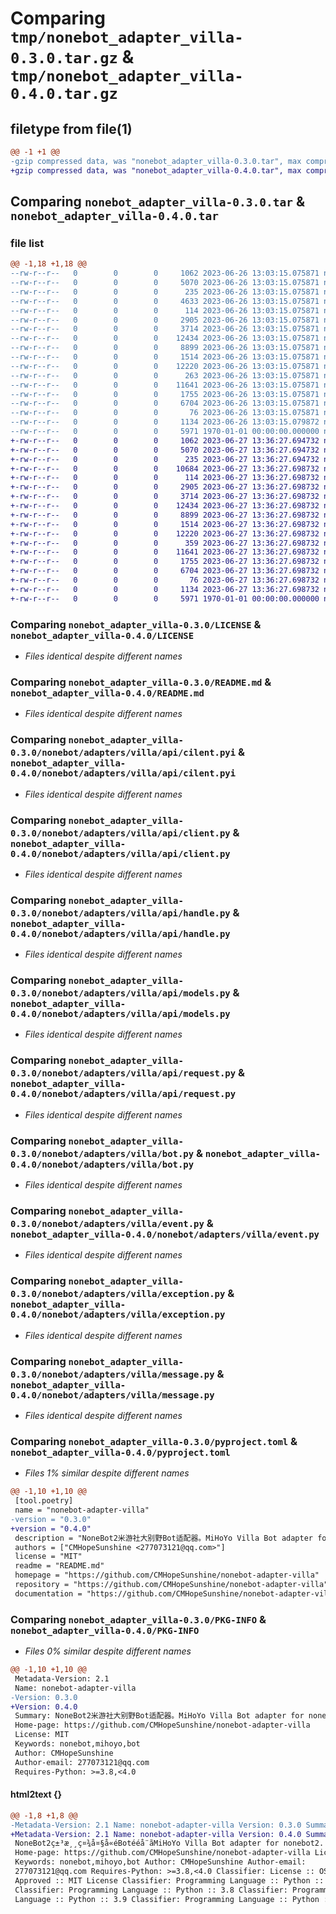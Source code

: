 # Comparing `tmp/nonebot_adapter_villa-0.3.0.tar.gz` & `tmp/nonebot_adapter_villa-0.4.0.tar.gz`

## filetype from file(1)

```diff
@@ -1 +1 @@
-gzip compressed data, was "nonebot_adapter_villa-0.3.0.tar", max compression
+gzip compressed data, was "nonebot_adapter_villa-0.4.0.tar", max compression
```

## Comparing `nonebot_adapter_villa-0.3.0.tar` & `nonebot_adapter_villa-0.4.0.tar`

### file list

```diff
@@ -1,18 +1,18 @@
--rw-r--r--   0        0        0     1062 2023-06-26 13:03:15.075871 nonebot_adapter_villa-0.3.0/LICENSE
--rw-r--r--   0        0        0     5070 2023-06-26 13:03:15.075871 nonebot_adapter_villa-0.3.0/README.md
--rw-r--r--   0        0        0      235 2023-06-26 13:03:15.075871 nonebot_adapter_villa-0.3.0/nonebot/adapters/villa/__init__.py
--rw-r--r--   0        0        0     4633 2023-06-26 13:03:15.075871 nonebot_adapter_villa-0.3.0/nonebot/adapters/villa/adapter.py
--rw-r--r--   0        0        0      114 2023-06-26 13:03:15.075871 nonebot_adapter_villa-0.3.0/nonebot/adapters/villa/api/__init__.py
--rw-r--r--   0        0        0     2905 2023-06-26 13:03:15.075871 nonebot_adapter_villa-0.3.0/nonebot/adapters/villa/api/cilent.pyi
--rw-r--r--   0        0        0     3714 2023-06-26 13:03:15.075871 nonebot_adapter_villa-0.3.0/nonebot/adapters/villa/api/client.py
--rw-r--r--   0        0        0    12434 2023-06-26 13:03:15.075871 nonebot_adapter_villa-0.3.0/nonebot/adapters/villa/api/handle.py
--rw-r--r--   0        0        0     8899 2023-06-26 13:03:15.075871 nonebot_adapter_villa-0.3.0/nonebot/adapters/villa/api/models.py
--rw-r--r--   0        0        0     1514 2023-06-26 13:03:15.075871 nonebot_adapter_villa-0.3.0/nonebot/adapters/villa/api/request.py
--rw-r--r--   0        0        0    12220 2023-06-26 13:03:15.075871 nonebot_adapter_villa-0.3.0/nonebot/adapters/villa/bot.py
--rw-r--r--   0        0        0      263 2023-06-26 13:03:15.075871 nonebot_adapter_villa-0.3.0/nonebot/adapters/villa/config.py
--rw-r--r--   0        0        0    11641 2023-06-26 13:03:15.075871 nonebot_adapter_villa-0.3.0/nonebot/adapters/villa/event.py
--rw-r--r--   0        0        0     1755 2023-06-26 13:03:15.075871 nonebot_adapter_villa-0.3.0/nonebot/adapters/villa/exception.py
--rw-r--r--   0        0        0     6704 2023-06-26 13:03:15.075871 nonebot_adapter_villa-0.3.0/nonebot/adapters/villa/message.py
--rw-r--r--   0        0        0       76 2023-06-26 13:03:15.075871 nonebot_adapter_villa-0.3.0/nonebot/adapters/villa/utils.py
--rw-r--r--   0        0        0     1134 2023-06-26 13:03:15.079872 nonebot_adapter_villa-0.3.0/pyproject.toml
--rw-r--r--   0        0        0     5971 1970-01-01 00:00:00.000000 nonebot_adapter_villa-0.3.0/PKG-INFO
+-rw-r--r--   0        0        0     1062 2023-06-27 13:36:27.694732 nonebot_adapter_villa-0.4.0/LICENSE
+-rw-r--r--   0        0        0     5070 2023-06-27 13:36:27.694732 nonebot_adapter_villa-0.4.0/README.md
+-rw-r--r--   0        0        0      235 2023-06-27 13:36:27.694732 nonebot_adapter_villa-0.4.0/nonebot/adapters/villa/__init__.py
+-rw-r--r--   0        0        0    10684 2023-06-27 13:36:27.698732 nonebot_adapter_villa-0.4.0/nonebot/adapters/villa/adapter.py
+-rw-r--r--   0        0        0      114 2023-06-27 13:36:27.698732 nonebot_adapter_villa-0.4.0/nonebot/adapters/villa/api/__init__.py
+-rw-r--r--   0        0        0     2905 2023-06-27 13:36:27.698732 nonebot_adapter_villa-0.4.0/nonebot/adapters/villa/api/cilent.pyi
+-rw-r--r--   0        0        0     3714 2023-06-27 13:36:27.698732 nonebot_adapter_villa-0.4.0/nonebot/adapters/villa/api/client.py
+-rw-r--r--   0        0        0    12434 2023-06-27 13:36:27.698732 nonebot_adapter_villa-0.4.0/nonebot/adapters/villa/api/handle.py
+-rw-r--r--   0        0        0     8899 2023-06-27 13:36:27.698732 nonebot_adapter_villa-0.4.0/nonebot/adapters/villa/api/models.py
+-rw-r--r--   0        0        0     1514 2023-06-27 13:36:27.698732 nonebot_adapter_villa-0.4.0/nonebot/adapters/villa/api/request.py
+-rw-r--r--   0        0        0    12220 2023-06-27 13:36:27.698732 nonebot_adapter_villa-0.4.0/nonebot/adapters/villa/bot.py
+-rw-r--r--   0        0        0      359 2023-06-27 13:36:27.698732 nonebot_adapter_villa-0.4.0/nonebot/adapters/villa/config.py
+-rw-r--r--   0        0        0    11641 2023-06-27 13:36:27.698732 nonebot_adapter_villa-0.4.0/nonebot/adapters/villa/event.py
+-rw-r--r--   0        0        0     1755 2023-06-27 13:36:27.698732 nonebot_adapter_villa-0.4.0/nonebot/adapters/villa/exception.py
+-rw-r--r--   0        0        0     6704 2023-06-27 13:36:27.698732 nonebot_adapter_villa-0.4.0/nonebot/adapters/villa/message.py
+-rw-r--r--   0        0        0       76 2023-06-27 13:36:27.698732 nonebot_adapter_villa-0.4.0/nonebot/adapters/villa/utils.py
+-rw-r--r--   0        0        0     1134 2023-06-27 13:36:27.698732 nonebot_adapter_villa-0.4.0/pyproject.toml
+-rw-r--r--   0        0        0     5971 1970-01-01 00:00:00.000000 nonebot_adapter_villa-0.4.0/PKG-INFO
```

### Comparing `nonebot_adapter_villa-0.3.0/LICENSE` & `nonebot_adapter_villa-0.4.0/LICENSE`

 * *Files identical despite different names*

### Comparing `nonebot_adapter_villa-0.3.0/README.md` & `nonebot_adapter_villa-0.4.0/README.md`

 * *Files identical despite different names*

### Comparing `nonebot_adapter_villa-0.3.0/nonebot/adapters/villa/api/cilent.pyi` & `nonebot_adapter_villa-0.4.0/nonebot/adapters/villa/api/cilent.pyi`

 * *Files identical despite different names*

### Comparing `nonebot_adapter_villa-0.3.0/nonebot/adapters/villa/api/client.py` & `nonebot_adapter_villa-0.4.0/nonebot/adapters/villa/api/client.py`

 * *Files identical despite different names*

### Comparing `nonebot_adapter_villa-0.3.0/nonebot/adapters/villa/api/handle.py` & `nonebot_adapter_villa-0.4.0/nonebot/adapters/villa/api/handle.py`

 * *Files identical despite different names*

### Comparing `nonebot_adapter_villa-0.3.0/nonebot/adapters/villa/api/models.py` & `nonebot_adapter_villa-0.4.0/nonebot/adapters/villa/api/models.py`

 * *Files identical despite different names*

### Comparing `nonebot_adapter_villa-0.3.0/nonebot/adapters/villa/api/request.py` & `nonebot_adapter_villa-0.4.0/nonebot/adapters/villa/api/request.py`

 * *Files identical despite different names*

### Comparing `nonebot_adapter_villa-0.3.0/nonebot/adapters/villa/bot.py` & `nonebot_adapter_villa-0.4.0/nonebot/adapters/villa/bot.py`

 * *Files identical despite different names*

### Comparing `nonebot_adapter_villa-0.3.0/nonebot/adapters/villa/event.py` & `nonebot_adapter_villa-0.4.0/nonebot/adapters/villa/event.py`

 * *Files identical despite different names*

### Comparing `nonebot_adapter_villa-0.3.0/nonebot/adapters/villa/exception.py` & `nonebot_adapter_villa-0.4.0/nonebot/adapters/villa/exception.py`

 * *Files identical despite different names*

### Comparing `nonebot_adapter_villa-0.3.0/nonebot/adapters/villa/message.py` & `nonebot_adapter_villa-0.4.0/nonebot/adapters/villa/message.py`

 * *Files identical despite different names*

### Comparing `nonebot_adapter_villa-0.3.0/pyproject.toml` & `nonebot_adapter_villa-0.4.0/pyproject.toml`

 * *Files 1% similar despite different names*

```diff
@@ -1,10 +1,10 @@
 [tool.poetry]
 name = "nonebot-adapter-villa"
-version = "0.3.0"
+version = "0.4.0"
 description = "NoneBot2米游社大别野Bot适配器。MiHoYo Villa Bot adapter for nonebot2."
 authors = ["CMHopeSunshine <277073121@qq.com>"]
 license = "MIT"
 readme = "README.md"
 homepage = "https://github.com/CMHopeSunshine/nonebot-adapter-villa"
 repository = "https://github.com/CMHopeSunshine/nonebot-adapter-villa"
 documentation = "https://github.com/CMHopeSunshine/nonebot-adapter-villa"
```

### Comparing `nonebot_adapter_villa-0.3.0/PKG-INFO` & `nonebot_adapter_villa-0.4.0/PKG-INFO`

 * *Files 0% similar despite different names*

```diff
@@ -1,10 +1,10 @@
 Metadata-Version: 2.1
 Name: nonebot-adapter-villa
-Version: 0.3.0
+Version: 0.4.0
 Summary: NoneBot2米游社大别野Bot适配器。MiHoYo Villa Bot adapter for nonebot2.
 Home-page: https://github.com/CMHopeSunshine/nonebot-adapter-villa
 License: MIT
 Keywords: nonebot,mihoyo,bot
 Author: CMHopeSunshine
 Author-email: 277073121@qq.com
 Requires-Python: >=3.8,<4.0
```

#### html2text {}

```diff
@@ -1,8 +1,8 @@
-Metadata-Version: 2.1 Name: nonebot-adapter-villa Version: 0.3.0 Summary:
+Metadata-Version: 2.1 Name: nonebot-adapter-villa Version: 0.4.0 Summary:
 NoneBot2ç±³æ¸¸ç¤¾å¤§å«éBotééå¨ãMiHoYo Villa Bot adapter for nonebot2.
 Home-page: https://github.com/CMHopeSunshine/nonebot-adapter-villa License: MIT
 Keywords: nonebot,mihoyo,bot Author: CMHopeSunshine Author-email:
 277073121@qq.com Requires-Python: >=3.8,<4.0 Classifier: License :: OSI
 Approved :: MIT License Classifier: Programming Language :: Python :: 3
 Classifier: Programming Language :: Python :: 3.8 Classifier: Programming
 Language :: Python :: 3.9 Classifier: Programming Language :: Python :: 3.10
```

